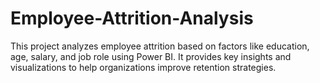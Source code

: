 # Employee-Attrition-Analysis
This project analyzes employee attrition based on factors like education, age, salary, and job role using Power BI. It provides key insights and visualizations to help organizations improve retention strategies.
